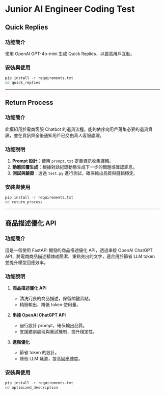 # Junior AI Engineer Coding Test

## Quick Replies

### 功能簡介
使用 OpenAI GPT-4o-mini 生成 Quick Replies，以提高用戶互動。

### 安裝與使用
```bash
pip install -r requirements.txt
cd quick_replies
```

---

## Return Process

### 功能簡介
此模組用於電商客服 Chatbot 的退貨流程，能夠依序向用戶蒐集必要的退貨資訊，並在資訊齊全後通知用戶已交由真人客服處理。

### 功能說明
1. **Prompt 設計**：使用 `prompt.txt` 定義資訊收集邏輯。
2. **動態回覆生成**：根據對話紀錄動態生成下一步的問題或確認訊息。
3. **測試與驗證**：透過 `test.py` 進行測試，確保輸出品質與邏輯穩定。

### 安裝與使用
```bash
pip install -r requirements.txt
cd return_process
```

---

## 商品描述優化 API

### 功能簡介
這是一個使用 FastAPI 開發的商品描述優化 API，透過串接 OpenAI ChatGPT API，將電商商品描述精煉成簡潔、重點突出的文字，適合用於節省 LLM token 並提升模型回應效率。

### 功能說明
1. **商品描述優化 API**
   - 清洗冗長的商品描述，保留關鍵賣點。
   - 精簡輸出，降低 token 使用量。

2. **串接 OpenAI ChatGPT API**
   - 自行設計 prompt，確保輸出品質。
   - 支援錯誤處理與重試機制，提升穩定性。

3. **進階優化**
   - 節省 token 的設計。
   - 降低 LLM 延遲，提高回應速度。

### 安裝與使用
```bash
pip install -r requirements.txt
cd optimized_description
```
